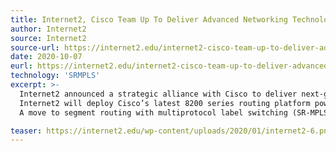 ```yaml
---
title: Internet2, Cisco Team Up To Deliver Advanced Networking Technology for Research and Education Network
author: Internet2
source: Internet2
source-url: https://internet2.edu/internet2-cisco-team-up-to-deliver-advanced-networking-technology-in-support-of-research-and-academic-collaboration/
date: 2020-10-07
eurl: https://internet2.edu/internet2-cisco-team-up-to-deliver-advanced-networking-technology-in-support-of-research-and-academic-collaboration/
technology: 'SRMPLS'
excerpt: >-
  Internet2 announced a strategic alliance with Cisco to deliver next-generation capabilities and software solutions across the U.S. research and education (R&E) infrastructure that enables scientific collaboration at a global scale.<br />
  Internet2 will deploy Cisco’s latest 8200 series routing platform powered by Cisco Silicon One ASICs, running IOS® XR7 and Network Services Orchestration (NSO) software as part of the packet infrastructure upgrade to its national backbone.<br />
  A move to segment routing with multiprotocol label switching (SR-MPLS) and Ethernet virtual private network (EVPN) will allow researcher applications to eventually claim up to an entire 400G link for a particular application while other network uses are dynamically moved to other paths.

teaser: https://internet2.edu/wp-content/uploads/2020/01/internet2-6.png
---
```

